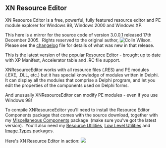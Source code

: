 ## XN Resource Editor

XN Resource Editor is a free, powerful, fully featured
resource editor and PE module explorer for
Windows 98, Windows 2000 and Windows XP.

This here is a mirror for the source code of version 3.0.0.1 released 17th December 2005.&nbsp; Rights reserved to the original author, ![Colin Wilson](http://www.wilsonc.demon.co.uk/). 
Please see the [changelog](changelog.md) file
for details of what was new in that release.
&nbsp;

This is the latest version of the popular Resource Editor -
brought up to date with XP Manifest, Accelerator table and .RC file support.

XNResourceEditor works with all resource files (.RES) and PE
modules (.EXE, .DLL, etc.) but it has special knowledge of modules written in
Delphi.&nbsp; It can display all the modules that comprise a Delphi program, and
let you edit the properties of the components used on Delphi forms.

And unusually XNResourceEditor can modify PE modules - even if
you use Windows 98!

To compile XNResourceEditor you'll need to install the
Resource Editor Components package that comes with the source download, together with my
[Miscellaneous
Components](d9miscunits.htm) package&nbsp; (make sure you've got the latest version).&nbsp;
You'll also need my [Resource Utilities](d9resourceutils.htm), [Low
Level Utilities](d9lowlevel.htm) and [Image Types](d9graphicsutils.htm)  packages.

Here's XN Resource Editor in action:
![](http://www.wilsonc.demon.co.uk/images/xnresourceeditor.png)
